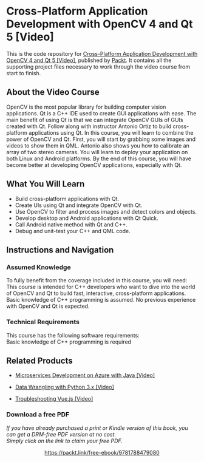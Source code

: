 # Cross-Platform Application Development with OpenCV 4 and Qt 5 [Video]
This is the code repository for [Cross-Platform Application Development with OpenCV 4 and Qt 5 [Video]](https://www.packtpub.com/application-development/cross-platform-application-development-opencv-4-and-qt-5-video?utm_source=github&utm_medium=repository&utm_campaign=9781788479080), published by [Packt](https://www.packtpub.com/?utm_source=github). It contains all the supporting project files necessary to work through the video course from start to finish.
## About the Video Course
OpenCV is the most popular library for building computer vision applications. Qt is a C++ IDE used to create GUI applications with ease. The main benefit of using Qt is that we can integrate OpenCV GUIs of GUIs created with Qt. Follow along with instructor Antonio Ortiz to build cross-platform applications using Qt.
In this course, you will learn to combine the power of OpenCV and Qt. First, you will start by grabbing some images and videos to show them in QML. Antonio also shows you how to calibrate an array of two stereo cameras. You will learn to deploy your application on both Linux and Android platforms.
By the end of this course, you will have become better at developing OpenCV applications, especially with Qt.

<H2>What You Will Learn</H2>
<DIV class=book-info-will-learn-text>
<UL>
<LI>Build cross-platform applications with Qt. 
<LI>Create UIs using Qt and integrate OpenCV with Qt. 
<LI>Use OpenCV to filter and process images and detect colors and objects. 
<LI>Develop desktop and Android applications with Qt Quick. 
<LI>Call Android native method with Qt and C++. 
<LI>Debug and unit-test your C++ and QML code. </LI></UL></DIV>

## Instructions and Navigation
### Assumed Knowledge
To fully benefit from the coverage included in this course, you will need:<br/>
This course is intended for C++ developers who want to dive into the world of OpenCV and Qt to build fast, interactive, cross-platform applications. Basic knowledge of C++ programming is assumed. No previous experience with OpenCV and Qt is expected.
### Technical Requirements
This course has the following software requirements:<br/>
Basic knowledge of C++ programming is required



## Related Products
* [Microservices Development on Azure with Java [Video]](https://www.packtpub.com/virtualization-and-cloud/microservices-development-azure-java-video?utm_source=github&utm_medium=repository&utm_campaign=9781789808858)

* [Data Wrangling with Python 3.x [Video]](https://www.packtpub.com/application-development/data-wrangling-python-3x-video?utm_source=github&utm_medium=repository&utm_campaign=9781789956597)

* [Troubleshooting Vue.js [Video]](https://www.packtpub.com/application-development/troubleshooting-vuejs-video?utm_source=github&utm_medium=repository&utm_campaign=9781788993531)

### Download a free PDF

 <i>If you have already purchased a print or Kindle version of this book, you can get a DRM-free PDF version at no cost.<br>Simply click on the link to claim your free PDF.</i>
<p align="center"> <a href="https://packt.link/free-ebook/9781788479080">https://packt.link/free-ebook/9781788479080 </a> </p>